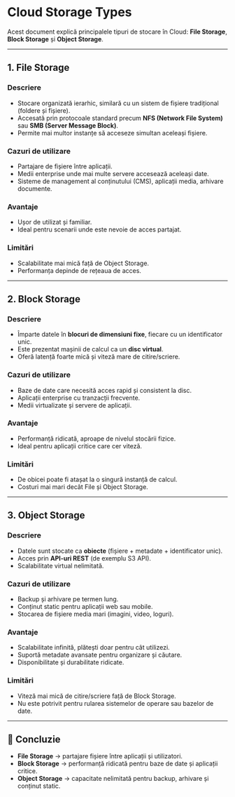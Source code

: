 # Cloud Storage Types

Acest document explică principalele tipuri de stocare în Cloud: **File Storage**, **Block Storage** și **Object Storage**.

---

## 1. File Storage
### Descriere
- Stocare organizată ierarhic, similară cu un sistem de fișiere tradițional (foldere și fișiere).
- Accesată prin protocoale standard precum **NFS (Network File System)** sau **SMB (Server Message Block)**.
- Permite mai multor instanțe să acceseze simultan aceleași fișiere.

### Cazuri de utilizare
- Partajare de fișiere între aplicații.
- Medii enterprise unde mai multe servere accesează aceleași date.
- Sisteme de management al conținutului (CMS), aplicații media, arhivare documente.

### Avantaje
- Ușor de utilizat și familiar.
- Ideal pentru scenarii unde este nevoie de acces partajat.

### Limitări
- Scalabilitate mai mică față de Object Storage.
- Performanța depinde de rețeaua de acces.

---

## 2. Block Storage
### Descriere
- Împarte datele în **blocuri de dimensiuni fixe**, fiecare cu un identificator unic.
- Este prezentat mașinii de calcul ca un **disc virtual**.
- Oferă latență foarte mică și viteză mare de citire/scriere.

### Cazuri de utilizare
- Baze de date care necesită acces rapid și consistent la disc.
- Aplicații enterprise cu tranzacții frecvente.
- Medii virtualizate și servere de aplicații.

### Avantaje
- Performanță ridicată, aproape de nivelul stocării fizice.
- Ideal pentru aplicații critice care cer viteză.

### Limitări
- De obicei poate fi atașat la o singură instanță de calcul.
- Costuri mai mari decât File și Object Storage.

---

## 3. Object Storage
### Descriere
- Datele sunt stocate ca **obiecte** (fișiere + metadate + identificator unic).
- Acces prin **API-uri REST** (de exemplu S3 API).
- Scalabilitate virtual nelimitată.

### Cazuri de utilizare
- Backup și arhivare pe termen lung.
- Conținut static pentru aplicații web sau mobile.
- Stocarea de fișiere media mari (imagini, video, loguri).

### Avantaje
- Scalabilitate infinită, plătești doar pentru cât utilizezi.
- Suportă metadate avansate pentru organizare și căutare.
- Disponibilitate și durabilitate ridicate.

### Limitări
- Viteză mai mică de citire/scriere față de Block Storage.
- Nu este potrivit pentru rularea sistemelor de operare sau bazelor de date.

---

## 🔑 Concluzie
- **File Storage** → partajare fișiere între aplicații și utilizatori.  
- **Block Storage** → performanță ridicată pentru baze de date și aplicații critice.  
- **Object Storage** → capacitate nelimitată pentru backup, arhivare și conținut static.  
